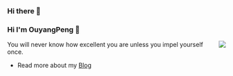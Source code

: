 ### Hi there 👋

<!--
**ouyangpeng/ouyangpeng** is a ✨ _special_ ✨ repository because its `README.md` (this file) appears on your GitHub profile.

Here are some ideas to get you started:

- 🔭 I’m currently working on ...
- 🌱 I’m currently learning ...
- 👯 I’m looking to collaborate on ...
- 🤔 I’m looking for help with ...
- 💬 Ask me about ...
- 📫 How to reach me: ...
- 😄 Pronouns: ...
- ⚡ Fun fact: ...
-->


### Hi I'm OuyangPeng 👋


<img align="right" src="https://github-readme-stats.vercel.app/api?username=ouyangpeng&show_icons=true&icon_color=0366d6&text_color=24292e&bg_color=ffffff&hide_title=true" />

You will never know how excellent you are unless you impel yourself once.

- Read more about my [Blog](https://blog.csdn.net/ouyang_peng)
